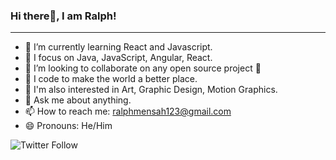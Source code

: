 ### Hi there👋, I am Ralph!
---

- 🌱 I’m currently learning React and Javascript.
- 🧠 I focus on Java, JavaScript, Angular, React.
- 👯 I’m looking to collaborate on any open source project 🤝
- 💪 I code to make the world a better place.
- 🧩 I'm also interested in Art, Graphic Design, Motion Graphics. 
- 💬 Ask me about anything.  
- 📫 How to reach me: ralphmensah123@gmail.com
- 😄 Pronouns: He/Him

![Twitter Follow](https://img.shields.io/twitter/follow/ralphmensah_?label=follow%20me%20on%20Twitter&style=social)




